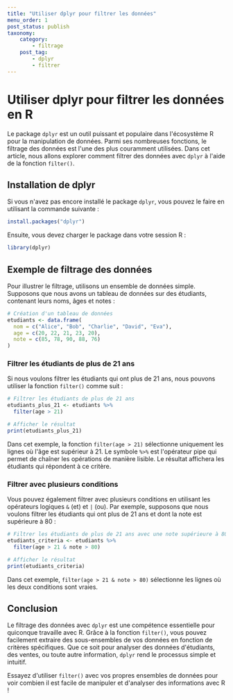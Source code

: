 ```yaml
---
title: "Utiliser dplyr pour filtrer les données"
menu_order: 1
post_status: publish
taxonomy:
    category:
        - filtrage
    post_tag:
        - dplyr
        - filtrer
---
```


# Utiliser dplyr pour filtrer les données en R

Le package `dplyr` est un outil puissant et populaire dans l'écosystème R pour la manipulation de données. Parmi ses nombreuses fonctions, le filtrage des données est l'une des plus couramment utilisées. Dans cet article, nous allons explorer comment filtrer des données avec `dplyr` à l'aide de la fonction `filter()`.

## Installation de dplyr

Si vous n'avez pas encore installé le package `dplyr`, vous pouvez le faire en utilisant la commande suivante :

```R
install.packages("dplyr")
```

Ensuite, vous devez charger le package dans votre session R :

```R
library(dplyr)
```

## Exemple de filtrage des données

Pour illustrer le filtrage, utilisons un ensemble de données simple. Supposons que nous avons un tableau de données sur des étudiants, contenant leurs noms, âges et notes :

```R
# Création d'un tableau de données
etudiants <- data.frame(
  nom = c("Alice", "Bob", "Charlie", "David", "Eva"),
  age = c(20, 22, 21, 23, 20),
  note = c(85, 78, 90, 88, 76)
)
```

### Filtrer les étudiants de plus de 21 ans

Si nous voulons filtrer les étudiants qui ont plus de 21 ans, nous pouvons utiliser la fonction `filter()` comme suit :

```R
# Filtrer les étudiants de plus de 21 ans
etudiants_plus_21 <- etudiants %>%
  filter(age > 21)

# Afficher le résultat
print(etudiants_plus_21)
```

Dans cet exemple, la fonction `filter(age > 21)` sélectionne uniquement les lignes où l'âge est supérieur à 21. Le symbole `%>%` est l'opérateur pipe qui permet de chaîner les opérations de manière lisible. Le résultat affichera les étudiants qui répondent à ce critère.

### Filtrer avec plusieurs conditions

Vous pouvez également filtrer avec plusieurs conditions en utilisant les opérateurs logiques `&` (et) et `|` (ou). Par exemple, supposons que nous voulons filtrer les étudiants qui ont plus de 21 ans et dont la note est supérieure à 80 :

```R
# Filtrer les étudiants de plus de 21 ans avec une note supérieure à 80
etudiants_criteria <- etudiants %>%
  filter(age > 21 & note > 80)

# Afficher le résultat
print(etudiants_criteria)
```

Dans cet exemple, `filter(age > 21 & note > 80)` sélectionne les lignes où les deux conditions sont vraies.

## Conclusion

Le filtrage des données avec `dplyr` est une compétence essentielle pour quiconque travaille avec R. Grâce à la fonction `filter()`, vous pouvez facilement extraire des sous-ensembles de vos données en fonction de critères spécifiques. Que ce soit pour analyser des données d'étudiants, des ventes, ou toute autre information, `dplyr` rend le processus simple et intuitif.

Essayez d'utiliser `filter()` avec vos propres ensembles de données pour voir combien il est facile de manipuler et d'analyser des informations avec R !

